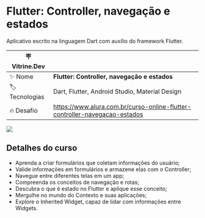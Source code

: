 # Flutter: Controller, navegação e estados

Aplicativo escrito na linguagem Dart com auxílio do framework Flutter.

| :placard: Vitrine.Dev |                                                                            |
|-----------------------|----------------------------------------------------------------------------|
| :sparkles: Nome       | **Flutter: Controller, navegação e estados**                               |
| :label: Tecnologias   | Dart, Flutter, Android Studio, Material Design                             |
| :fire: Desafio        | https://www.alura.com.br/curso-online-flutter-controller-navegacao-estados |

<!-- Inserir imagem com a #vitrinedev ao final do link -->
![](https://www.alura.com.br/assets/api/cursos/flutter-controller-navegacao-estados.svg#vitrinedev)

## Detalhes do curso

* Aprenda a criar formulários que coletam informações do usuário;
* Valide informações em formulários e armazene elas com o Controller;
* Navegue entre diferentes telas em um app;
* Compreenda os conceitos de navegação e rotas;
* Descubra o que é estado no Flutter e aplique esse conceito;
* Mergulhe no mundo do Contexto e suas aplicações;
* Explore o Inherited Widget, capaz de lidar com informações entre Widgets.